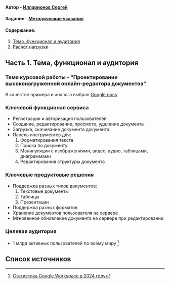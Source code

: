 #### Автор - [Илларионов Сергей](https://vk.com/making_l0ve)
#### Задание - [Методические указания](https://github.com/init/highload/blob/main/homework_architecture.md)

#### Содержание:
1. [Тема, функционал и аудитория](#1)
2. [Расчёт нагрузки](#2)


## Часть 1. Тема, функционал и аудитория <a name="1"></a>

### Тема курсовой работы - **"Проектирование высоконагруженной онлайн-редактора документов"**
В качестве примера и аналога выбран [Google docs](docs.google.com)

### Ключевой функционал сервиса
- Регистрация и авторизация пользователей
- Создание, редактирование, просмотр, удаление документа
- Загрузка, скачивание документа документа
- Панель инструментов для:
  1) Форматирования текста
  2) Поиска по документу
  3) Манипуляции с изображениями, видео, аудио, таблицами, диаграммами
  4) Редактирования структуры документа

### Ключевые продуктовые решения
- Поддержка разных типов документов:
  1) Текстовые документы
  2) Таблицы
  3) Презентации
- Поддержка разных форматов
- Хранение документов пользователя на сервере
- Мгновенное обновление документа на сервере при редактировании

### Целевая аудитория
- 1 млрд активных пользователей по всему миру [^1]


## Список источников
[^1]: [Статистика Google Workspace в 2024 году](https://explodingtopics.com/blog/google-workspace-stats)
